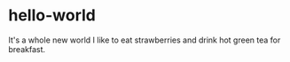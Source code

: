 # hello-world
It's a whole new world
I like to eat strawberries and drink hot green tea for breakfast. 
